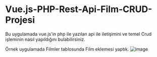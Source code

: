 # Vue.js-PHP-Rest-Api-Film-CRUD-Projesi

Bu uygulamada vue.js'in php ile yazılan api ile iletişimini ve temel Crud işleminin nasıl yapıldığını bulabilirsiniz.

Örnek uygulamada Filmler tablosunda Film eklemesi yaptık.
![image](https://user-images.githubusercontent.com/26199757/115957359-94d25380-a50a-11eb-912d-2c7de12dc64c.png)
